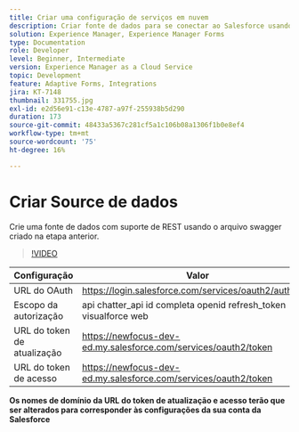 ```yaml
---
title: Criar uma configuração de serviços em nuvem
description: Criar fonte de dados para se conectar ao Salesforce usando as credenciais do OAuth
solution: Experience Manager, Experience Manager Forms
type: Documentation
role: Developer
level: Beginner, Intermediate
version: Experience Manager as a Cloud Service
topic: Development
feature: Adaptive Forms, Integrations
jira: KT-7148
thumbnail: 331755.jpg
exl-id: e2d56e91-c13e-4787-a97f-255938b5d290
duration: 173
source-git-commit: 48433a5367c281cf5a1c106b08a1306f1b0e8ef4
workflow-type: tm+mt
source-wordcount: '75'
ht-degree: 16%

---
```


# Criar Source de dados

Crie uma fonte de dados com suporte de REST usando o arquivo swagger criado na etapa anterior.

>[!VIDEO](https://video.tv.adobe.com/v/331755?quality=12&learn=on)

| Configuração | Valor |
|---------------------|-----------------------------------------------------------------|
| URL do OAuth | https://login.salesforce.com/services/oauth2/authorize |
| Escopo da autorização | api chatter_api id completa openid refresh_token visualforce web |
| URL do token de atualização | https://newfocus-dev-ed.my.salesforce.com/services/oauth2/token |
| URL do token de acesso | https://newfocus-dev-ed.my.salesforce.com/services/oauth2/token |


**Os nomes de domínio da URL do token de atualização e acesso terão que ser alterados para corresponder às configurações da sua conta da Salesforce**